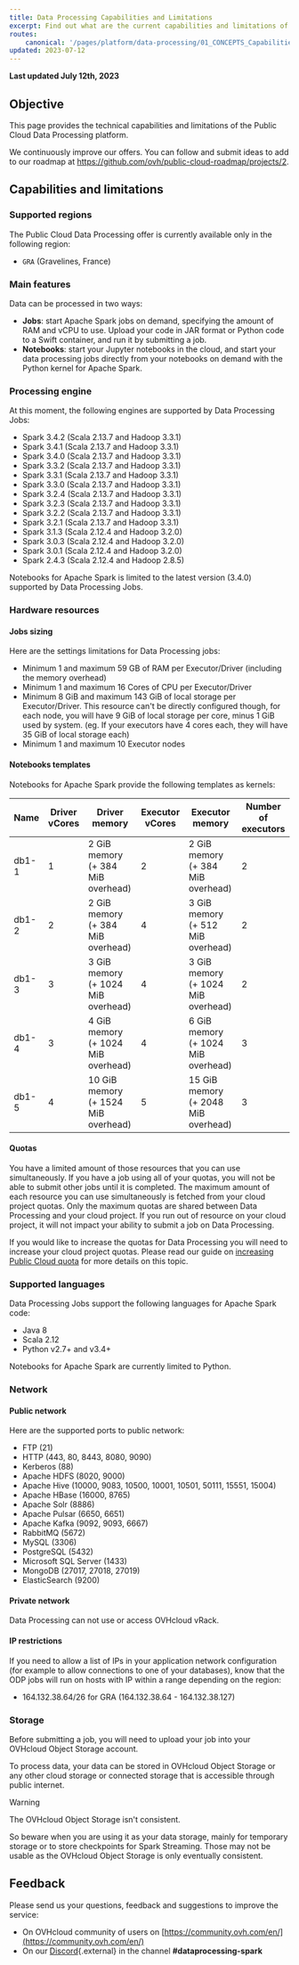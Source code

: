 ```yaml
---
title: Data Processing Capabilities and Limitations
excerpt: Find out what are the current capabilities and limitations of the OVHcloud Data Processing Platform 
routes:
    canonical: '/pages/platform/data-processing/01_CONCEPTS_Capabilities'
updated: 2023-07-12
---
```


**Last updated July 12th, 2023**

## Objective 

This page provides the technical capabilities and limitations of the Public Cloud Data Processing platform.

We continuously improve our offers. You can follow and submit ideas to add to our roadmap at <https://github.com/ovh/public-cloud-roadmap/projects/2>.

## Capabilities and limitations

### Supported regions

The Public Cloud Data Processing offer is currently available only in the following region:

- `GRA` (Gravelines, France)

### Main features

Data can be processed in two ways:

- **Jobs**: start Apache Spark jobs on demand, specifying the amount of RAM and vCPU to use. Upload your code in JAR format or Python code to a Swift container, and run it by submitting a job.
- **Notebooks**: start your Jupyter notebooks in the cloud, and start your data processing jobs directly from your notebooks on demand with the Python kernel for Apache Spark.

### Processing engine 

At this moment, the following engines are supported by Data Processing Jobs:

- Spark 3.4.2 (Scala 2.13.7 and Hadoop 3.3.1)
- Spark 3.4.1 (Scala 2.13.7 and Hadoop 3.3.1)
- Spark 3.4.0 (Scala 2.13.7 and Hadoop 3.3.1)
- Spark 3.3.2 (Scala 2.13.7 and Hadoop 3.3.1)
- Spark 3.3.1 (Scala 2.13.7 and Hadoop 3.3.1)
- Spark 3.3.0 (Scala 2.13.7 and Hadoop 3.3.1)
- Spark 3.2.4 (Scala 2.13.7 and Hadoop 3.3.1)
- Spark 3.2.3 (Scala 2.13.7 and Hadoop 3.3.1)
- Spark 3.2.2 (Scala 2.13.7 and Hadoop 3.3.1)
- Spark 3.2.1 (Scala 2.13.7 and Hadoop 3.3.1)
- Spark 3.1.3 (Scala 2.12.4 and Hadoop 3.2.0)
- Spark 3.0.3 (Scala 2.12.4 and Hadoop 3.2.0)
- Spark 3.0.1 (Scala 2.12.4 and Hadoop 3.2.0)
- Spark 2.4.3 (Scala 2.12.4 and Hadoop 2.8.5)

Notebooks for Apache Spark is limited to the latest version (3.4.0) supported by Data Processing Jobs.

### Hardware resources

#### Jobs sizing

Here are the settings limitations for Data Processing jobs:

- Minimum 1 and maximum 59 GB of RAM per Executor/Driver (including the memory overhead)
- Minimum 1 and maximum 16 Cores of CPU per Executor/Driver
- Minimum 8 GiB and maximum 143 GiB of local storage per Executor/Driver. This resource can't be directly configured though, for each node, you will have 9 GiB of local storage per core, minus 1 GiB used by system. (eg. If your executors have 4 cores each, they will have 35 GiB of local storage each)
- Minimum 1 and maximum 10 Executor nodes

#### Notebooks templates

Notebooks for Apache Spark provide the following templates as kernels:

| Name  | Driver vCores | Driver memory                       | Executor vCores | Executor memory                     | Number of executors | 
| ----- | ------------- | ----------------------------------- | --------------- | ----------------------------------- | ------------------- |
| db1-1 | 1             | 2 GiB memory (+ 384 MiB overhead)   | 2               | 2 GiB memory (+ 384 MiB overhead)   | 2                   |
| db1-2 | 2             | 2 GiB memory (+ 384 MiB overhead)   | 4               | 3 GiB memory (+ 512 MiB overhead)   | 2                   |
| db1-3 | 3             | 3 GiB memory (+ 1024 MiB overhead)  | 4               | 3 GiB memory (+ 1024 MiB overhead)  | 2                   |
| db1-4 | 3             | 4 GiB memory (+ 1024 MiB overhead)  | 4               | 6 GiB memory (+ 1024 MiB overhead)  | 3                   |
| db1-5 | 4             | 10 GiB memory (+ 1524 MiB overhead) | 5               | 15 GiB memory (+ 2048 MiB overhead) | 3                   |

#### Quotas 

You have a limited amount of those resources that you can use simultaneously. If you have a job using all of your quotas, you will not be able to submit other jobs until it is completed. The maximum amount of each resource you can use simultaneously is fetched from your cloud project quotas. Only the maximum quotas are shared between Data Processing and your cloud project. If you run out of resource on your cloud project, it will not impact your ability to submit a job on Data Processing. 

If you would like to increase the quotas for Data Processing you will need to increase your cloud project quotas. Please read our guide on [increasing Public Cloud quota](/pages/platform/public-cloud/increasing_public_cloud_quota) for more details on this topic. 

### Supported languages

Data Processing Jobs support the following languages for Apache Spark code:

- Java 8
- Scala 2.12
- Python v2.7+ and v3.4+

Notebooks for Apache Spark are currently limited to Python.

### Network

#### Public network

Here are the supported ports to public network:

- FTP (21)
- HTTP (443, 80, 8443, 8080, 9090)
- Kerberos (88)
- Apache HDFS (8020, 9000)
- Apache Hive (10000, 9083, 10500, 10001, 10501, 50111, 15551, 15004)
- Apache HBase (16000, 8765)
- Apache Solr (8886)
- Apache Pulsar (6650, 6651)
- Apache Kafka (9092, 9093, 6667)
- RabbitMQ (5672)
- MySQL (3306)
- PostgreSQL (5432)
- Microsoft SQL Server (1433)
- MongoDB (27017, 27018, 27019)
- ElasticSearch (9200)

#### Private network

Data Processing can not use or access OVHcloud vRack. 

#### IP restrictions

If you need to allow a list of IPs in your application network configuration (for example to allow connections to one of your databases), know that the ODP jobs will run on hosts
with IP within a range depending on the region:

- 164.132.38.64/26 for GRA (164.132.38.64 - 164.132.38.127)

### Storage

Before submitting a job, you will need to upload your job into your OVHcloud Object Storage account. 

To process data, your data can be stored in OVHcloud Object Storage or any other cloud storage or connected storage that is accessible through public internet.

>[!warning]
>
> The OVHcloud Object Storage isn't consistent.
> 
> So beware when you are using it as your data storage, mainly for temporary storage or to store checkpoints for Spark Streaming. Those may not be usable as the OVHcloud Object Storage is only eventually consistent.
>

## Feedback

Please send us your questions, feedback and suggestions to improve the service: 

- On OVHcloud community of users on [https://community.ovh.com/en/](https://community.ovh.com/en/)
- On our [Discord](https://discord.gg/VVvZg8NCQM){.external} in the channel **#dataprocessing-spark**
